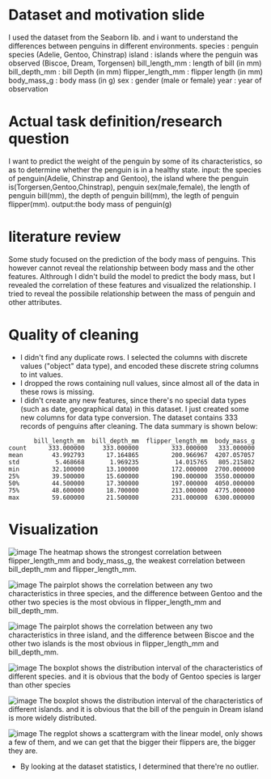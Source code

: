 # Dataset and motivation slide
I used the dataset from the Seaborn lib.
and i want to understand the differences between penguins in different environments.
species : penguin species (Adelie, Gentoo, Chinstrap)
island : islands where the penguin was observed (Biscoe, Dream, Torgensen)
bill_length_mm : length of bill (in mm)
bill_depth_mm : bill Depth (in mm)
flipper_length_mm : flipper length (in mm)
body_mass_g : body mass (in g)
sex : gender (male or female)
year : year of observation

#  Actual task definition/research question
I want to predict the weight of the penguin by some of its characteristics, so as to determine whether the penguin is in a healthy state.
input: the species of penguin(Adelie, Chinstrap and Gentoo),  the island where the penguin is(Torgersen,Gentoo,Chinstrap), penguin sex(male,female),
the length of penguin bill(mm), the depth of penguin bill(mm), the legth of penguin flipper(mm).
output:the body mass of penguin(g)

# literature review
Some study focused on the prediction of the body mass of penguins. This however cannot reveal the relationship between body mass and the other features. Althrough I didn't build the model to predict the body mass, but I revealed the correlation of these features and visualized the relationship.
I tried to reveal the possibile relationship between the mass of penguin and other attributes.

# Quality of cleaning

- I didn't find any duplicate rows. I selected the columns with discrete values ("object" data type), and encoded these discrete string columns to int values.
- I dropped the rows containing null values, since almost all of the data in these rows is missing.
- I didn't create any new features, since there's no special data types (such as date, geographical data) in this dataset. I just created some new columns for data type conversion. The dataset contains 333 records of penguins after cleaning. The data summary is shown below:
```
       bill_length_mm  bill_depth_mm  flipper_length_mm  body_mass_g
count      333.000000     333.000000         333.000000   333.000000
mean        43.992793      17.164865         200.966967  4207.057057
std          5.468668       1.969235          14.015765   805.215802
min         32.100000      13.100000         172.000000  2700.000000
25%         39.500000      15.600000         190.000000  3550.000000
50%         44.500000      17.300000         197.000000  4050.000000
75%         48.600000      18.700000         213.000000  4775.000000
max         59.600000      21.500000         231.000000  6300.000000
```

# Visualization
![image](https://github.com/dou0327/TOOL1_Final_Project2020-08-23/blob/master/images/1.png)
The heatmap shows the strongest correlation between flipper_length_mm and body_mass_g, the weakest correlation between bill_depth_mm and flipper_length_mm.

![image](https://github.com/dou0327/TOOL1_Final_Project2020-08-23/blob/master/images/2.png)
The pairplot shows the correlation between any two characteristics in three species, and the difference between Gentoo and the other two species is the most obvious in flipper_length_mm and bill_depth_mm.

![image](https://github.com/dou0327/TOOL1_Final_Project2020-08-23/blob/master/images/3.png)
The pairplot shows the correlation between any two characteristics in three island, and the difference between Biscoe and the other two islands is the most obvious in flipper_length_mm and bill_depth_mm.

![image](https://github.com/dou0327/TOOL1_Final_Project2020-08-23/blob/master/images/4.png)
The boxplot shows the distribution interval of the characteristics of different species. and it is obvious that the body of Gentoo species is larger than other species

![image](https://github.com/dou0327/TOOL1_Final_Project2020-08-23/blob/master/images/5.png)
The boxplot shows the distribution interval of the characteristics of different islands. and it is obvious that the bill of the penguin in Dream island is more widely distributed.

![image](https://github.com/dou0327/TOOL1_Final_Project2020-08-23/blob/master/images/6.png)
The regplot shows a scattergram with the linear model, only shows a few of them, and we can get that the bigger their flippers are, the bigger they are.

- By looking at the dataset statistics, I determined that there're no outlier.

